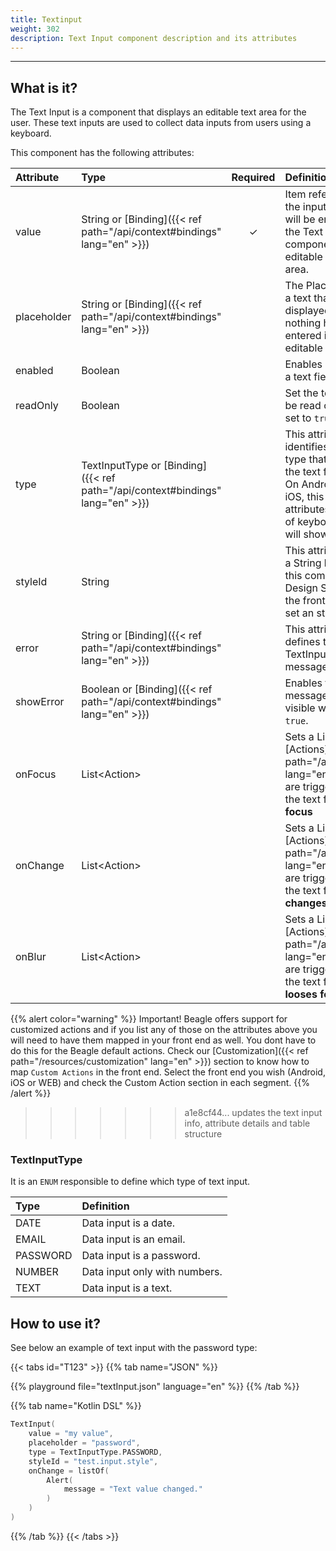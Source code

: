 ```yaml
---
title: Textinput
weight: 302
description: Text Input component description and its attributes
---
```


---

## What is it? 

The Text Input is a component that displays an editable text area for the user. These text inputs are used to collect data inputs from users using a keyboard. 

This component has the following attributes:

|Attribute|Type|Required|Definition|
|:-----|:-----|:-----:|:-----|
|value|String or [Binding]({{< ref path="/api/context#bindings" lang="en" >}})|&#x2713;|Item referring to the input value that will be entered in the Text Input component editable text field area.|
|placeholder|String or [Binding]({{< ref path="/api/context#bindings" lang="en" >}})||The Placeholder is a text that is displayed when nothing has been entered in the editable text field.|
|enabled|Boolean||Enables or disables a text field|
|readOnly|Boolean||Set the text field to be read only when set to `true`.|
|type|TextInputType or [Binding]({{< ref path="/api/context#bindings" lang="en" >}})||This attribute identifies the text type that it will feed the text field area. On Android and iOS, this field also attributes the type of keyboard that will shown.|
|styleId|String||This attribute sets a String key to map this component in a Design System on the front end and set an style to it.|
|error|String or [Binding]({{< ref path="/api/context#bindings" lang="en" >}})||This attribute defines the TextInput error message.|
|showError|Boolean or [Binding]({{< ref path="/api/context#bindings" lang="en" >}})||Enables the error message to be visible when set to `true`.|
|onFocus|List&lt;Action&gt;||Sets a List of [Actions]({{< ref path="/api/actions" lang="en" >}}) that are triggered when the text field **gains focus**|
|onChange|List&lt;Action&gt;||Sets a List of [Actions]({{< ref path="/api/actions" lang="en" >}}) that are triggered when the text field **value changes**|
|onBlur|List&lt;Action&gt;||Sets a List of [Actions]({{< ref path="/api/actions" lang="en" >}}) that are triggered when the text field **looses focus**| 

{{% alert color="warning" %}}
Important! Beagle offers support for customized actions and if you list any of those on the attributes above you will need to have them mapped in your front end as well. You dont have to do this for the Beagle default actions. Check our [Customization]({{< ref path="/resources/customization" lang="en" >}}) section to know how to map `Custom Actions` in the front end. Select the front end you wish (Android, iOS or WEB) and check the Custom Action section in each segment.
{{% /alert %}}
>>>>>>> a1e8cf44... updates the text input info, attribute details and table structure

### TextInputType

It is an `ENUM` responsible to define which type of text input. 

| Type | Definition |
| :--- | :--- |
| DATE | Data input is a date.  |
| EMAIL | Data input is an email.  |
| PASSWORD | Data input is a password.  |
| NUMBER | Data input only with numbers. |
| TEXT | Data input is a text. |

## How to use it? 

See below an example of text input with the password type: 

{{< tabs id="T123" >}}
{{% tab name="JSON" %}}
<!-- json-playground:textInput.json
{
 "_beagleComponent_": "beagle:textInput",
 "value": "my value",
 "placeholder": "user@test.com.br",
 "type": "email",
 "onChange": [
    {
      "_beagleAction_": "beagle:alert",
      "message": "Changing input"
      }
  ]
}
-->
{{% playground file="textInput.json" language="en" %}}
{{% /tab %}}

{{% tab name="Kotlin DSL" %}}
```kotlin
TextInput(
    value = "my value", 
    placeholder = "password", 
    type = TextInputType.PASSWORD, 
    styleId = "test.input.style",
    onChange = listOf(
        Alert(
            message = "Text value changed."
        )
    )
)
```
{{% /tab %}}
{{< /tabs >}}
